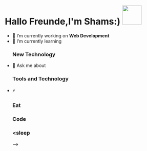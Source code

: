<h1> Hallo Freunde,I'm Shams:) <img src ="https://media0.giphy.com/media/2FazhAHU2rNqOzEsg/200w.webp?cid=ecf05e47u3g68pdqkwbho4elu5kca9uv24ptgeylzpvnz94j&rid=200w.webp&ct=g" width="60"> </h1>



- 🔭 I’m currently working on **Web Development**
- 🌱 I’m currently learning <h3>New Technology </h3>
- 💬 Ask me about <h3>Tools and Technology </h3>
- ⚡ <h3>Eat</h3><h3>Code</h3><h3><sleep</h3>
-->
